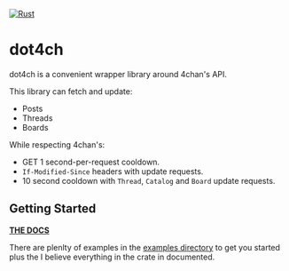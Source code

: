 [![Rust](https://github.com/bltzxsd/dot4ch/actions/workflows/rust.yml/badge.svg)](https://github.com/bltzxsd/dot4ch/actions/workflows/rust.yml)
# dot4ch

dot4ch is a convenient wrapper library around 4chan's API.

This library can fetch and update:

- Posts
- Threads
- Boards

While respecting 4chan's:

- GET 1 second-per-request cooldown.
- `If-Modified-Since` headers with update requests.
- 10 second cooldown with `Thread`, `Catalog` and `Board` update requests.

## Getting Started

**[THE DOCS](<https://docs.rs/dot4ch/*/dot4ch/>)**

There are plenlty of examples in the [examples directory](<https://github.com/bltzxsd/dot4ch/tree/master/examples>) to get you 
started plus the I believe everything in the crate in documented.

```

